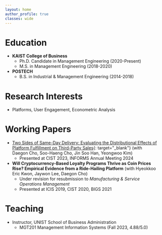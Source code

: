 ```yaml
---
layout: home
author_profile: true
classes: wide
---
```

# Education
* **KAIST College of Business**
  - Ph.D. Candidate in Management Engineering (2020-Present)
  - M.S. in Management Engineering (2018-2020)
* **POSTECH**
  - B.S. in Industrial & Management Engineering (2014-2018)

# Research Interests
* Platforms, User Engagement, Econometric Analysis

# Working Papers
* [Two Sides of Same-Day Delivery: Evaluating the Distributional Effects of Platform Fulfillment on Third-Party Sales](https://papers.ssrn.com/abstract=4854395){: target="_blank"} (with Daegon Cho, Soo-Haeng Cho, Jin Soo Han, Yeongwoo Kim)
  - Presented at CIST 2023, INFORMS Annual Meeting 2024
* **Will Cryptocurrency-Based Loyalty Programs Thrive as Coin Prices Rise? Empirical Evidence from a Ride-Hailing Platform** (with Hyeokkoo Eric Kwon, Jaywon Lee,  Daegon Cho)
  - Under revision for resubmission to _Manufacturing & Service Operations Management_
  - Presented at ICIS 2019, CIST 2020, BIGS 2021

# Teaching
* Instructor, UNIST School of Business Administration
  - MGT201 Management Information Systems (Fall 2023, 4.88/5.0)
